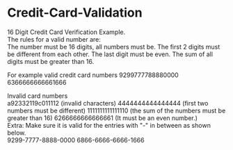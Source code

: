 # Credit-Card-Validation
16 Digit Credit Card Verification Example.  
The rules for a valid number are:  
The number must be 16 digits, all numbers must be. 
The first 2 digits must be different from each other. 
The last digit must be even. 
The sum of all digits must be greater than 16.  

For example valid credit card numbers 
9299777788880000 
6366666666661666  

Invalid card numbers  
a92332119c011112 (invalid characters) 
4444444444444444 (first two numbers must be different) 
1111111111111110 (the sum of the numbers must be greater than 16) 
6266666666666661 (It must be an even number.)  
Extra: Make sure it is valid for the entries with "-" in between as shown below.  
9299-7777-8888-0000 
6866-6666-6666-1666
